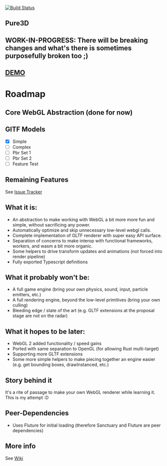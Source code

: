 [![Build Status](https://travis-ci.org/dakom/pure3d.svg?branch=master)](https://travis-ci.org/dakom/pure3d)

## Pure3D

## **WORK-IN-PROGRESS: There will be breaking changes and what's there is sometimes purposefully broken too ;)**

## [DEMO](https://dakom.github.io/pure3d/#/gltf/DAMAGED_HELMET_BINARY)

# Roadmap

## Core WebGL Abstraction (done for now)

## GlTF Models

- [x] Simple
- [ ] Complex
- [ ] Pbr Set 1
- [ ] Pbr Set 2
- [ ] Feature Test

## Remaining Features

See [Issue Tracker](https://github.com/dakom/pure3d/issues)


## What it is: 

* An abstraction to make working with WebGL a bit more more fun and simple, without sacrificing any power.
* Automatically optimize and skip unnecessary low-level webgl calls.
* Complete implementation of GLTF renderer with super easy API surface.
* Separation of concerns to make interop with functional frameworks, workers, and wasm a bit more organic.
* Some helpers to drive transform updates and animations (not forced into render pipeline)
* Fully exported Typescript definitions

## What it probably won't be:

* A full game engine (bring your own physics, sound, input, particle emitters, etc.)
* A full rendering engine, beyond the low-level primitives (bring your own culling)
* Bleeding edge / state of the art (e.g. GLTF extensions at the proposal stage are not on the radar)

## What it hopes to be later:

* WebGL 2 added functionality / speed gains
* Ported with same separation to OpenGL (for allowing Rust multi-target)
* Supporting more GLTF extensions 
* Some more simple helpers to make piecing together an engine easier (e.g. get bounding boxes, drawInstanced, etc.)

## Story behind it

It's a rite of passage to make your own WebGL renderer while learning it. This is my attempt :D

## Peer-Dependencies

* Uses Fluture for initial loading (therefore Sanctuary and Fluture are peer dependencies)

## More info

See [Wiki](https://github.com/dakom/pure3d/wiki)

